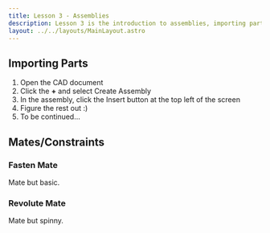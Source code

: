```yaml
---
title: Lesson 3 - Assemblies
description: Lesson 3 is the introduction to assemblies, importing parts, and basic mates.
layout: ../../layouts/MainLayout.astro
---
```

## Importing Parts
1. Open the CAD document
2. Click the **+** and select Create Assembly
3. In the assembly, click the Insert button at the top left of the screen
4. Figure the rest out :)
5. To be continued...

## Mates/Constraints
### Fasten Mate
Mate but basic.

### Revolute Mate
Mate but spinny.
